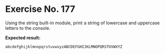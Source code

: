 # Exercise No. 177

Using the string built-in module, print a string of lowercase and uppercase letters to the console.


**Expected result:**


    abcdefghijklmnopqrstuvwxyzABCDEFGHIJKLMNOPQRSTUVWXYZ